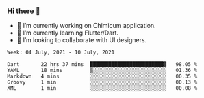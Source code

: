 ### Hi there 👋

<!--
**devcat37/devcat37** is a ✨ _special_ ✨ repository because its `README.md` (this file) appears on your GitHub profile.-->


- 🔭 I’m currently working on Chimicum application.
- 🌱 I’m currently learning Flutter/Dart.
- 👯 I’m looking to collaborate with UI designers.
<!-- - 🤔 I’m looking for help with ... -->

<!--START_SECTION:waka-->
```text
Week: 04 July, 2021 - 10 July, 2021

Dart       22 hrs 37 mins  ████████████████████████▓   98.05 % 
YAML       18 mins         ▒░░░░░░░░░░░░░░░░░░░░░░░░   01.36 % 
Markdown   4 mins          ░░░░░░░░░░░░░░░░░░░░░░░░░   00.35 % 
Groovy     1 min           ░░░░░░░░░░░░░░░░░░░░░░░░░   00.13 % 
XML        1 min           ░░░░░░░░░░░░░░░░░░░░░░░░░   00.08 % 
```
<!--END_SECTION:waka-->

